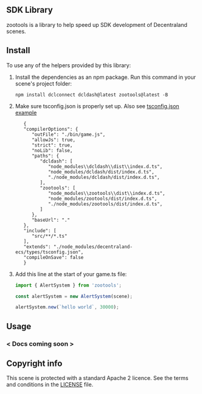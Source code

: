 ## SDK Library

zootools is a library to help speed up SDK development of Decentraland scenes.

## Install

To use any of the helpers provided by this library:

1. Install the dependencies as an npm package. Run this command in your scene's project folder:

   ```
   npm install dclconnect dcldash@latest zootools@latest -B
   ```

2. Make sure tsconfig.json is properly set up. Also see [tsconfig.json example](https://tyzoo.github.io/assets/json/tsconfig.json)

   ```
      {
      "compilerOptions": {
         "outFile": "./bin/game.js",
         "allowJs": true,
         "strict": true,
         "noLib": false,
         "paths": {
            "dcldash": [
               "node_modules\\dcldash\\dist\\index.d.ts",
               "node_modules/dcldash/dist/index.d.ts",
               "./node_modules/dcldash/dist/index.d.ts",
            ],
            "zootools": [
               "node_modules\\zootools\\dist\\index.d.ts",
               "node_modules/zootools/dist/index.d.ts",
               "./node_modules/zootools/dist/index.d.ts",
            ]
         },
         "baseUrl": "."
      },
      "include": [
         "src/**/*.ts"
      ],
      "extends": "./node_modules/decentraland-ecs/types/tsconfig.json",
      "compileOnSave": false
      }
   ```

3. Add this line at the start of your game.ts file:

   ```ts
   import { AlertSystem } from 'zootools';

   const alertSystem = new AlertSystem(scene);

   alertSystem.new(`hello world`, 30000);

   ```


## Usage

### < Docs coming soon >

## Copyright info

This scene is protected with a standard Apache 2 licence. See the terms and conditions in the [LICENSE](/LICENSE) file.
